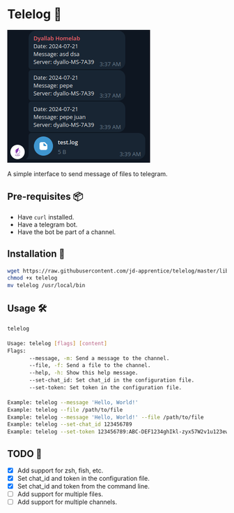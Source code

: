 # Telelog 📩

![sample](assets/sample.png)

A simple interface to send message of files to telegram.

## Pre-requisites 📦

- Have `curl` installed.
- Have a telegram bot.
- Have the bot be part of a channel.

## Installation 🚀

```bash
wget https://raw.githubusercontent.com/jd-apprentice/telelog/master/lib/telelog
chmod +x telelog
mv telelog /usr/local/bin
```

## Usage 🛠

```bash
telelog

Usage: telelog [flags] [content]
Flags: 
       --message, -m: Send a message to the channel.
       --file, -f: Send a file to the channel.
       --help, -h: Show this help message.
       --set-chat_id: Set chat_id in the configuration file.
       --set-token: Set token in the configuration file.

Example: telelog --message 'Hello, World!'
Example: telelog --file /path/to/file
Example: telelog --message 'Hello, World!' --file /path/to/file
Example: telelog --set-chat_id 123456789
Example: telelog --set-token 123456789:ABC-DEF1234ghIkl-zyx57W2v1u123ew11
```

## TODO 📝

- [x] Add support for zsh, fish, etc.
- [x] Set chat_id and token in the configuration file.
- [x] Set chat_id and token from the command line.
- [ ] Add support for multiple files.
- [ ] Add support for multiple channels.
